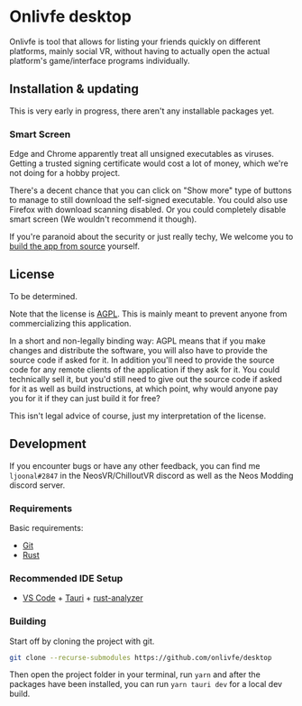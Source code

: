 # Onlivfe desktop

Onlivfe is tool that allows for listing your friends quickly on different platforms, mainly social VR, without having to actually open the actual platform's game/interface programs individually.

## Installation & updating

This is very early in progress, there aren't any installable packages yet.

### Smart Screen

Edge and Chrome apparently treat all unsigned executables as viruses.
Getting a trusted signing certificate would cost a lot of money, which we're not doing for a hobby project.

There's a decent chance that you can click on "Show more" type of buttons to manage to still download the self-signed executable.
You could also use Firefox with download scanning disabled.
Or you could completely disable smart screen (We wouldn't recommend it though).

If you're paranoid about the security or just really techy, We welcome you to [build the app from source](#building) yourself.

## License

To be determined.

Note that the license is [AGPL](https://tldrlegal.com/license/gnu-affero-general-public-license-v3-(agpl-3.0)).
This is mainly meant to prevent anyone from commercializing this application.

In a short and non-legally binding way:
AGPL means that if you make changes and distribute the software, you will also have to provide the source code if asked for it.
In addition you'll need to provide the source code for any remote clients of the application if they ask for it.
You could technically sell it, but you'd still need to give out the source code if asked for it as well as build instructions, at which point, why would anyone pay you for it if they can just build it for free?

This isn't legal advice of course, just my interpretation of the license.

## Development

If you encounter bugs or have any other feedback, you can find me `ljoonal#2847` in the NeosVR/ChilloutVR discord as well as the Neos Modding discord server.

### Requirements

Basic requirements:

- [Git](https://git-scm.com)
- [Rust](https://www.rust-lang.org/)

### Recommended IDE Setup

- [VS Code](https://code.visualstudio.com/) + [Tauri](https://marketplace.visualstudio.com/items?itemName=tauri-apps.tauri-vscode) + [rust-analyzer](https://marketplace.visualstudio.com/items?itemName=rust-lang.rust-analyzer)

### Building

Start off by cloning the project with git.

```sh
git clone --recurse-submodules https://github.com/onlivfe/desktop
```

Then open the project folder in your terminal, run `yarn` and after the packages have been installed, you can run `yarn tauri dev` for a local dev build.
